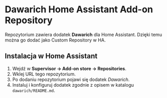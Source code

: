 # Dawarich Home Assistant Add-on Repository

Repozytorium zawiera dodatek **Dawarich** dla Home Assistant. Dzięki temu można go dodać jako Custom Repository w HA.

## Instalacja w Home Assistant
1. Wejdź w **Supervisor → Add-on store → Repositories**.
2. Wklej URL tego repozytorium.
3. Po dodaniu repozytorium pojawi się dodatek *Dawarich*.
4. Instaluj i konfiguruj dodatek zgodnie z opisem w katalogu `dawarich/README.md`.
